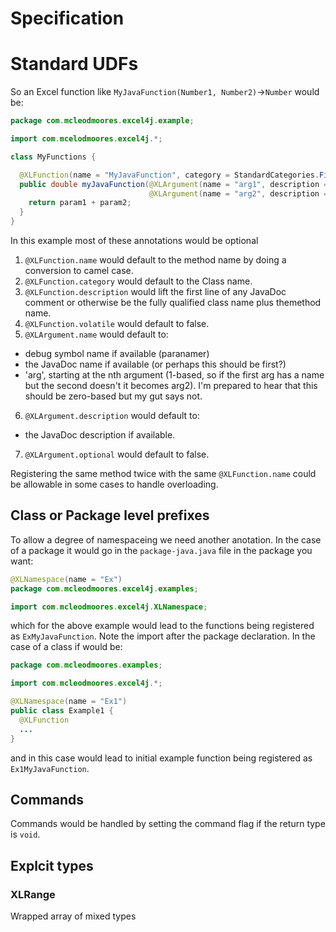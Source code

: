 Specification
=============

# Standard UDFs
So an Excel function like `MyJavaFunction(Number1, Number2)`->`Number` would be:
``` java
package com.mcleodmoores.excel4j.example;

import com.mcelodmoores.excel4j.*;

class MyFunctions {

  @XLFunction(name = "MyJavaFunction", category = StandardCategories.Financial, description = "My Java Function", volatile = "true")
  public double myJavaFunction(@XLArgument(name = "arg1", description = "first argument", optional = "false") double arg1, 
                               @XLArgument(name = "arg2", description = "second argument", optional = "false") double param2) {
    return param1 + param2;
  }
}
```

In this example most of these annotations would be optional

1. `@XLFunction.name` would default to the method name by doing a conversion to camel case.
2. `@XLFunction.category` would default to the Class name.
3. `@XLFunction.description` would lift the first line of any JavaDoc comment or otherwise be the fully qualified class name plus themethod name.
4. `@XLFunction.volatile` would default to false.
5. `@XLArgument.name` would default to:
  - debug symbol name if available (paranamer) 
  - the JavaDoc name if available (or perhaps this should be first?)
  - 'arg<x>', starting at the nth argument (1-based, so if the first arg has a name but the second doesn't it becomes arg2).  I'm prepared to hear that this should be zero-based but my gut says not.
6. `@XLArgument.description` would default to:
  - the JavaDoc description if available.
7. `@XLArgument.optional` would default to false.

Registering the same method twice with the same `@XLFunction.name` could be allowable in some cases to handle overloading.

## Class or Package level prefixes
To allow a degree of namespaceing we need another anotation. In the case of a package it would go in the `package-java.java` file in the package you want:

``` java
@XLNamespace(name = "Ex")
package com.mcleodmoores.excel4j.examples;

import com.mcleodmoores.excel4j.XLNamespace;
```

which for the above example would lead to the functions being registered as `ExMyJavaFunction`.  Note the import after the package declaration.  In the case of a class if would be:

``` java
package com.mcleodmoores.examples;

import com.mcleodmoores.excel4j.*;

@XLNamespace(name = "Ex1")
public class Example1 {
  @XLFunction
  ...
}
```

and in this case would lead to initial example function being registered as `Ex1MyJavaFunction`.

## Commands 
Commands would be handled by setting the command flag if the return type is `void`.

## Explcit types
### XLRange
Wrapped array of mixed types


